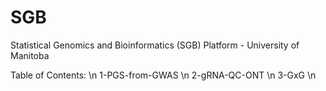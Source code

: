 # SGB
Statistical Genomics and Bioinformatics (SGB) Platform - University of Manitoba

Table of Contents: \n
1-PGS-from-GWAS \n
2-gRNA-QC-ONT \n
3-GxG \n
